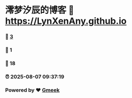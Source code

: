 # 澪梦汐辰的博客 :link: https://LynXenAny.github.io 
### :page_facing_up: [3](https://LynXenAny.github.io/tag.html) 
### :speech_balloon: 1 
### :hibiscus: 18 
### :alarm_clock: 2025-08-07 09:37:19 
### Powered by :heart: [Gmeek](https://github.com/Meekdai/Gmeek)
